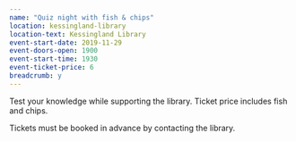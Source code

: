 ```yaml
---
name: "Quiz night with fish & chips"
location: kessingland-library
location-text: Kessingland Library
event-start-date: 2019-11-29
event-doors-open: 1900
event-start-time: 1930
event-ticket-price: 6
breadcrumb: y
---
```


Test your knowledge while supporting the library. Ticket price includes fish and chips.

Tickets must be booked in advance by contacting the library.
